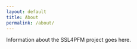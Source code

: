 ```yaml
---
layout: default
title: About
permalink: /about/
---
```

Information about the SSL4PFM project goes here.
